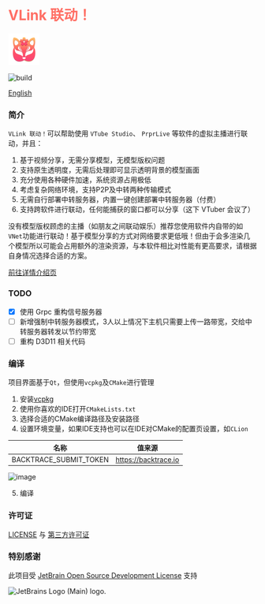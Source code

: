 <h1 style="color: #ff6f65"> VLink 联动！</h1>
<img style="width: 64px" src="images/icon.png" alt="JetBrains Logo (Main) logo.">

![build](https://github.com/reitovo/vlink-client/actions/workflows/cmake.yml/badge.svg)

[English](Readme.en.md)

### 简介

`VLink 联动！`可以帮助使用 `VTube Studio`、 `PrprLive` 等软件的虚拟主播进行联动，并且：

1. 基于视频分享，无需分享模型，无模型版权问题
2. 支持原生透明度，无需后处理即可显示透明背景的模型画面
3. 充分使用各种硬件加速，系统资源占用极低
4. 考虑复杂网络环境，支持P2P及中转两种传输模式
5. 无需自行部署中转服务器，内置一键创建部署中转服务器（付费）
6. 支持跨软件进行联动，任何能捕获的窗口都可以分享（这下 VTuber 会议了）

没有模型版权顾虑的主播（如朋友之间联动娱乐）推荐您使用软件内自带的如`VNet`功能进行联动！基于模型分享的方式对网络要求更低哦！但由于会多渲染几个模型所以可能会占用额外的渲染资源，与本软件相比对性能有更高要求，请根据自身情况选择合适的方案。
 
[前往详情介绍页](https://www.wolai.com/reito/dGzCn2JJCB8tnZwWd6wcRN)
  
### TODO

- [x] 使用 Grpc 重构信号服务器
- [ ] 新增强制中转服务器模式，3人以上情况下主机只需要上传一路带宽，交给中转服务器转发以节约带宽
- [ ] 重构 D3D11 相关代码

### 编译

项目界面基于`Qt`，但使用`vcpkg`及`CMake`进行管理

1. 安装[vcpkg](https://github.com/microsoft/vcpkg)
2. 使用你喜欢的IDE打开`CMakeLists.txt`
3. 选择合适的CMake编译路径及安装路径
4. 设置环境变量，如果IDE支持也可以在IDE对CMake的配置页设置，如`CLion`

  | 名称                     | 值来源                  |
  |------------------------|----------------------|
  | BACKTRACE_SUBMIT_TOKEN | https://backtrace.io |

  ![image](https://user-images.githubusercontent.com/29846655/212706928-4a4a8271-103a-4adf-a580-d8045152d7dd.png)

5. 编译

### 许可证

[LICENSE](LICENSE) 与 [第三方许可证](https://www.wolai.com/eQGuG4smx19LYTqTtmkKtn)

### 特别感谢

此项目受 [JetBrain Open Source Development License](https://www.jetbrains.com/community/opensource/?utm_campaign=opensource&utm_content=approved&utm_medium=email&utm_source=newsletter&utm_term=jblogo#support) 支持

<img style="width: 64px" src="https://resources.jetbrains.com/storage/products/company/brand/logos/jb_beam.png" alt="JetBrains Logo (Main) logo.">
